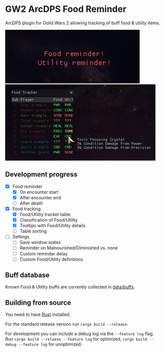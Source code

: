 # GW2 ArcDPS Food Reminder
ArcDPS plugin for Guild Wars 2 allowing tracking of buff food & utility items.

![Reminder screenshot](./screenshots/reminder.png)
![Tracker screenshot](./screenshots/tracker.png)

## Development progress
- [x] Food reminder
  - [x] On encounter start
  - [x] After encounter end
  - [ ] After death
- [x] Food tracking
  - [x] Food/Utility tracker table
  - [x] Classification of Food/Utility
  - [x] Tooltips with Food/Utility details
  - [ ] Table sorting
- [ ] Settings
  - [ ] Save window states
  - [ ] Reminder on Malnourished/Diminished vs. none
  - [ ] Custom reminder delay
  - [ ] Custom Food/Utility definitions

## Buff database
Known Food & Utility buffs are currently collected in [data/buffs](./data/buffs).

## Building from source
You need to have [Rust](https://www.rust-lang.org/learn/get-started) installed.

For the standard release version run `cargo build --release`.

For development you can include a debug log via the `--feature log` flag.
Run `cargo build --release --feature log` for optimized, `cargo build --debug --feature log` for unoptimized.
